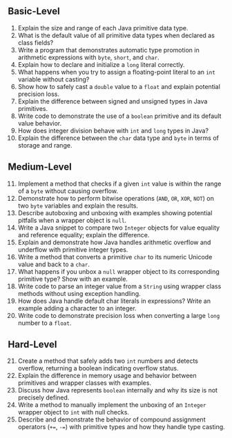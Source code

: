 ## Basic-Level

1. Explain the size and range of each Java primitive data type.
2. What is the default value of all primitive data types when declared as class fields?
3. Write a program that demonstrates automatic type promotion in arithmetic expressions with `byte`, `short`, and `char`.
4. Explain how to declare and initialize a `long` literal correctly.
5. What happens when you try to assign a floating-point literal to an `int` variable without casting?
6. Show how to safely cast a `double` value to a `float` and explain potential precision loss.
7. Explain the difference between signed and unsigned types in Java primitives.
8. Write code to demonstrate the use of a `boolean` primitive and its default value behavior.
9. How does integer division behave with `int` and `long` types in Java?
10. Explain the difference between the `char` data type and `byte` in terms of storage and range.

## Medium-Level

11. Implement a method that checks if a given `int` value is within the range of a `byte` without causing overflow.
12. Demonstrate how to perform bitwise operations (`AND`, `OR`, `XOR`, `NOT`) on two `byte` variables and explain the results.
13. Describe autoboxing and unboxing with examples showing potential pitfalls when a wrapper object is `null`.
14. Write a Java snippet to compare two `Integer` objects for value equality and reference equality; explain the difference.
15. Explain and demonstrate how Java handles arithmetic overflow and underflow with primitive integer types.
16. Write a method that converts a primitive `char` to its numeric Unicode value and back to a `char`.
17. What happens if you unbox a `null` wrapper object to its corresponding primitive type? Show with an example.
18. Write code to parse an integer value from a `String` using wrapper class methods without using exception handling.
19. How does Java handle default char literals in expressions? Write an example adding a character to an integer.
20. Write code to demonstrate precision loss when converting a large `long` number to a `float`.

## Hard-Level

21. Create a method that safely adds two `int` numbers and detects overflow, returning a boolean indicating overflow status.
22. Explain the difference in memory usage and behavior between primitives and wrapper classes with examples.
23. Discuss how Java represents `boolean` internally and why its size is not precisely defined.
24. Write a method to manually implement the unboxing of an `Integer` wrapper object to `int` with null checks.
25. Describe and demonstrate the behavior of compound assignment operators (`+=`, `-=`) with primitive types and how they handle type casting.
